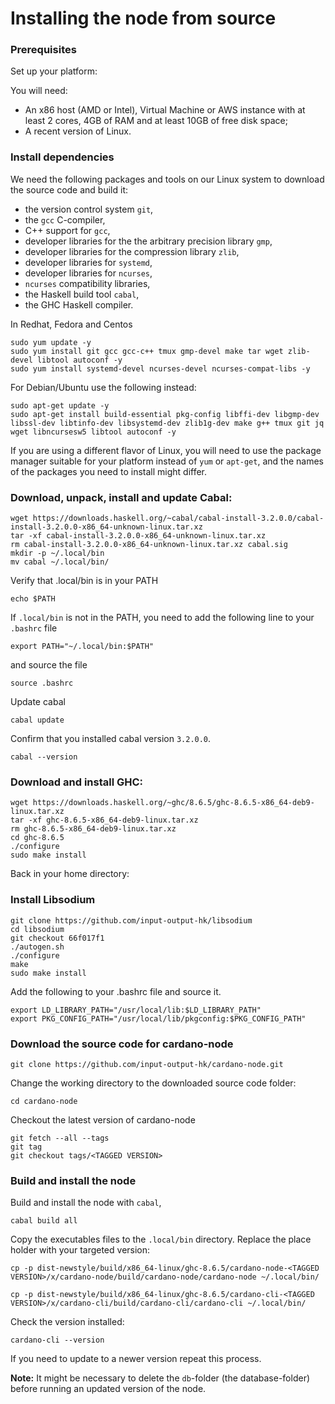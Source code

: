 # Installing the node from source

### Prerequisites

Set up your platform:

You will need:

* An x86 host \(AMD or Intel\), Virtual Machine or AWS instance with at least 2 cores, 4GB of RAM and at least 10GB of free disk space;
* A recent version of Linux.

### Install dependencies

We need the following packages and tools on our Linux system to download the source code and build it:

* the version control system `git`,
* the `gcc` C-compiler,
* C++ support for `gcc`,
* developer libraries for the the arbitrary precision library `gmp`,
* developer libraries for the compression library `zlib`,
* developer libraries for `systemd`,
* developer libraries for `ncurses`,
* `ncurses` compatibility libraries,
* the Haskell build tool `cabal`,
* the GHC Haskell compiler.

In Redhat, Fedora and Centos

    sudo yum update -y
    sudo yum install git gcc gcc-c++ tmux gmp-devel make tar wget zlib-devel libtool autoconf -y
    sudo yum install systemd-devel ncurses-devel ncurses-compat-libs -y

For Debian/Ubuntu use the following instead:


    sudo apt-get update -y
    sudo apt-get install build-essential pkg-config libffi-dev libgmp-dev libssl-dev libtinfo-dev libsystemd-dev zlib1g-dev make g++ tmux git jq wget libncursesw5 libtool autoconf -y

If you are using a different flavor of Linux, you will need to use the package manager suitable for your platform instead of `yum` or `apt-get`, and the names of the packages you need to install might differ.

### Download, unpack, install and update Cabal:

    wget https://downloads.haskell.org/~cabal/cabal-install-3.2.0.0/cabal-install-3.2.0.0-x86_64-unknown-linux.tar.xz
    tar -xf cabal-install-3.2.0.0-x86_64-unknown-linux.tar.xz
    rm cabal-install-3.2.0.0-x86_64-unknown-linux.tar.xz cabal.sig
    mkdir -p ~/.local/bin
    mv cabal ~/.local/bin/

Verify that .local/bin is in your PATH

    echo $PATH

If `.local/bin` is not in the PATH, you need to add the following line to  your `.bashrc` file

    export PATH="~/.local/bin:$PATH"

and source the file

    source .bashrc

Update cabal

    cabal update

Confirm that you installed cabal version `3.2.0.0`.

    cabal --version

### Download and install GHC:

    wget https://downloads.haskell.org/~ghc/8.6.5/ghc-8.6.5-x86_64-deb9-linux.tar.xz
    tar -xf ghc-8.6.5-x86_64-deb9-linux.tar.xz
    rm ghc-8.6.5-x86_64-deb9-linux.tar.xz
    cd ghc-8.6.5
    ./configure
    sudo make install

Back in your home directory:

### Install Libsodium

    git clone https://github.com/input-output-hk/libsodium
    cd libsodium
    git checkout 66f017f1
    ./autogen.sh
    ./configure
    make
    sudo make install

Add the following to your .bashrc file and source it.

    export LD_LIBRARY_PATH="/usr/local/lib:$LD_LIBRARY_PATH"
    export PKG_CONFIG_PATH="/usr/local/lib/pkgconfig:$PKG_CONFIG_PATH"

### Download the source code for cardano-node

    git clone https://github.com/input-output-hk/cardano-node.git

Change the working directory to the downloaded source code folder:

    cd cardano-node


Checkout the latest version of cardano-node

    git fetch --all --tags
    git tag
    git checkout tags/<TAGGED VERSION>

### Build and install the node

Build and install the node with `cabal`,

    cabal build all

Copy the executables files to the `.local/bin` directory. Replace the place holder <TAGGED VERSION> with your targeted version:

    cp -p dist-newstyle/build/x86_64-linux/ghc-8.6.5/cardano-node-<TAGGED VERSION>/x/cardano-node/build/cardano-node/cardano-node ~/.local/bin/

    cp -p dist-newstyle/build/x86_64-linux/ghc-8.6.5/cardano-cli-<TAGGED VERSION>/x/cardano-cli/build/cardano-cli/cardano-cli ~/.local/bin/

Check the version installed:

    cardano-cli --version

If you need to update to a newer version repeat this process.


**Note:** It might be necessary to delete the `db`-folder \(the database-folder\) before running an updated version of the node.
